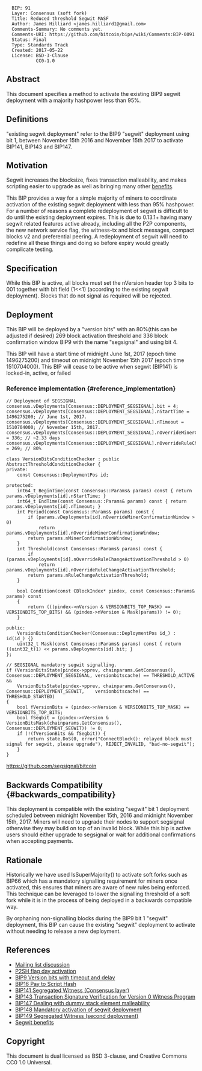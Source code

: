       BIP: 91
      Layer: Consensus (soft fork)
      Title: Reduced threshold Segwit MASF
      Author: James Hilliard <james.hilliard1@gmail.com>
      Comments-Summary: No comments yet.
      Comments-URI: https://github.com/bitcoin/bips/wiki/Comments:BIP-0091
      Status: Final
      Type: Standards Track
      Created: 2017-05-22
      License: BSD-3-Clause
               CC0-1.0

## Abstract

This document specifies a method to activate the existing BIP9 segwit
deployment with a majority hashpower less than 95%.

## Definitions

\"existing segwit deployment\" refer to the BIP9 \"segwit\" deployment
using bit 1, between November 15th 2016 and November 15th 2017 to
activate BIP141, BIP143 and BIP147.

## Motivation

Segwit increases the blocksize, fixes transaction malleability, and
makes scripting easier to upgrade as well as bringing many other
[benefits](https://bitcoincore.org/en/2016/01/26/segwit-benefits/).

This BIP provides a way for a simple majority of miners to coordinate
activation of the existing segwit deployment with less than 95%
hashpower. For a number of reasons a complete redeployment of segwit is
difficult to do until the existing deployment expires. This is due to
0.13.1+ having many segwit related features active already, including
all the P2P components, the new network service flag, the witness-tx and
block messages, compact blocks v2 and preferential peering. A
redeployment of segwit will need to redefine all these things and doing
so before expiry would greatly complicate testing.

## Specification

While this BIP is active, all blocks must set the nVersion header top 3
bits to 001 together with bit field (1\<\<1) (according to the existing
segwit deployment). Blocks that do not signal as required will be
rejected.

## Deployment

This BIP will be deployed by a \"version bits\" with an 80%(this can be
adjusted if desired) 269 block activation threshold and 336 block
confirmation window BIP9 with the name \"segsignal\" and using bit 4.

This BIP will have a start time of midnight June 1st, 2017 (epoch time
1496275200) and timeout on midnight November 15th 2017 (epoch time
1510704000). This BIP will cease to be active when segwit (BIP141) is
locked-in, active, or failed

### Reference implementation {#reference_implementation}

    // Deployment of SEGSIGNAL
    consensus.vDeployments[Consensus::DEPLOYMENT_SEGSIGNAL].bit = 4;
    consensus.vDeployments[Consensus::DEPLOYMENT_SEGSIGNAL].nStartTime = 1496275200; // June 1st, 2017.
    consensus.vDeployments[Consensus::DEPLOYMENT_SEGSIGNAL].nTimeout = 1510704000; // November 15th, 2017.
    consensus.vDeployments[Consensus::DEPLOYMENT_SEGSIGNAL].nOverrideMinerConfirmationWindow = 336; // ~2.33 days
    consensus.vDeployments[Consensus::DEPLOYMENT_SEGSIGNAL].nOverrideRuleChangeActivationThreshold = 269; // 80%

    class VersionBitsConditionChecker : public AbstractThresholdConditionChecker {
    private:
        const Consensus::DeploymentPos id;

    protected:
        int64_t BeginTime(const Consensus::Params& params) const { return params.vDeployments[id].nStartTime; }
        int64_t EndTime(const Consensus::Params& params) const { return params.vDeployments[id].nTimeout; }
        int Period(const Consensus::Params& params) const {
            if (params.vDeployments[id].nOverrideMinerConfirmationWindow > 0)
                return params.vDeployments[id].nOverrideMinerConfirmationWindow;
            return params.nMinerConfirmationWindow;
        }
        int Threshold(const Consensus::Params& params) const {
            if (params.vDeployments[id].nOverrideRuleChangeActivationThreshold > 0)
                return params.vDeployments[id].nOverrideRuleChangeActivationThreshold;
            return params.nRuleChangeActivationThreshold;
        }

        bool Condition(const CBlockIndex* pindex, const Consensus::Params& params) const
        {
            return (((pindex->nVersion & VERSIONBITS_TOP_MASK) == VERSIONBITS_TOP_BITS) && (pindex->nVersion & Mask(params)) != 0);
        }

    public:
        VersionBitsConditionChecker(Consensus::DeploymentPos id_) : id(id_) {}
        uint32_t Mask(const Consensus::Params& params) const { return ((uint32_t)1) << params.vDeployments[id].bit; }
    };

    // SEGSIGNAL mandatory segwit signalling.
    if (VersionBitsState(pindex->pprev, chainparams.GetConsensus(), Consensus::DEPLOYMENT_SEGSIGNAL, versionbitscache) == THRESHOLD_ACTIVE &&
        VersionBitsState(pindex->pprev, chainparams.GetConsensus(), Consensus::DEPLOYMENT_SEGWIT,    versionbitscache) == THRESHOLD_STARTED)
    {
        bool fVersionBits = (pindex->nVersion & VERSIONBITS_TOP_MASK) == VERSIONBITS_TOP_BITS;
        bool fSegbit = (pindex->nVersion & VersionBitsMask(chainparams.GetConsensus(), Consensus::DEPLOYMENT_SEGWIT)) != 0;
        if (!(fVersionBits && fSegbit)) {
            return state.DoS(0, error("ConnectBlock(): relayed block must signal for segwit, please upgrade"), REJECT_INVALID, "bad-no-segwit");
        }
    }

<https://github.com/segsignal/bitcoin>

## Backwards Compatibility {#backwards_compatibility}

This deployment is compatible with the existing \"segwit\" bit 1
deployment scheduled between midnight November 15th, 2016 and midnight
November 15th, 2017. Miners will need to upgrade their nodes to support
segsignal otherwise they may build on top of an invalid block. While
this bip is active users should either upgrade to segsignal or wait for
additional confirmations when accepting payments.

## Rationale

Historically we have used IsSuperMajority() to activate soft forks such
as BIP66 which has a mandatory signalling requirement for miners once
activated, this ensures that miners are aware of new rules being
enforced. This technique can be leveraged to lower the signalling
threshold of a soft fork while it is in the process of being deployed in
a backwards compatible way.

By orphaning non-signalling blocks during the BIP9 bit 1 \"segwit\"
deployment, this BIP can cause the existing \"segwit\" deployment to
activate without needing to release a new deployment.

## References

-   [Mailing list
    discussion](https://lists.linuxfoundation.org/pipermail/bitcoin-dev/2017-March/013714.html)
-   [P2SH flag day
    activation](https://github.com/bitcoin/bitcoin/blob/v0.6.0/src/main.cpp#L1281-L1283)
-   [BIP9 Version bits with timeout and
    delay](bip-0009.mediawiki "wikilink")
-   [BIP16 Pay to Script Hash](bip-0016.mediawiki "wikilink")
-   [BIP141 Segregated Witness (Consensus
    layer)](bip-0141.mediawiki "wikilink")
-   [BIP143 Transaction Signature Verification for Version 0 Witness
    Program](bip-0143.mediawiki "wikilink")
-   [BIP147 Dealing with dummy stack element
    malleability](bip-0147.mediawiki "wikilink")
-   [BIP148 Mandatory activation of segwit
    deployment](bip-0148.mediawiki "wikilink")
-   [BIP149 Segregated Witness (second
    deployment)](bip-0149.mediawiki "wikilink")
-   [Segwit
    benefits](https://bitcoincore.org/en/2016/01/26/segwit-benefits/)

## Copyright

This document is dual licensed as BSD 3-clause, and Creative Commons CC0
1.0 Universal.

